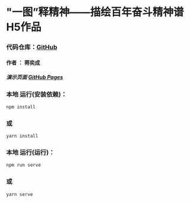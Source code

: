 # "一图”释精神——描绘百年奋斗精神谱 H5作品
### 代码仓库：[GitHub](https://github.com/jyc001/cpc_H5)
#### 作者 ： 蒋奕成
##### 演示页面 [GitHub Pages](https://cpch5.jyc001.xyz/)
### 本地 运行(安装依赖)：
```bash
npm install  
```
### 或
```bash
yarn install
```
### 本地 运行(运行)：
```bash
npm run serve 
```
### 或
```bash
yarn serve
```

